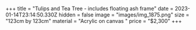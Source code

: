 +++
title = "Tulips and Tea Tree - includes floating ash frame"
date = 2023-01-14T23:14:50.330Z
hidden = false
image = "images/img_1875.png"
size = "123cm by 123cm"
material = "Acrylic on canvas "
price = "$2,300"
+++
